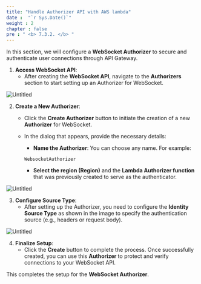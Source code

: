 ```yaml
---
title: "Handle Authorizer API with AWS lambda"
date :  "`r Sys.Date()`" 
weight : 2
chapter : false
pre : " <b> 7.3.2. </b> "
---
```


In this section, we will configure a **WebSocket Authorizer** to secure and authenticate user connections through API Gateway.

1. **Access WebSocket API**:
   - After creating the **WebSocket API**, navigate to the **Authorizers** section to start setting up an Authorizer for WebSocket.

![Untitled](/images/Websocket%202010bee6f85f4f47ad060a21c29577ca/image%2015.png)

2. **Create a New Authorizer**:
   - Click the **Create Authorizer** button to initiate the creation of a new **Authorizer** for WebSocket.
   - In the dialog that appears, provide the necessary details:

     - **Name the Authorizer**: You can choose any name. For example:
     
     ```text
     WebsocketAuthorizer
     ```

     - **Select the region (Region)** and the **Lambda Authorizer function** that was previously created to serve as the authenticator.
   
![Untitled](/images/Websocket%202010bee6f85f4f47ad060a21c29577ca/image%2016.png)

3. **Configure Source Type**:
   - After setting up the Authorizer, you need to configure the **Identity Source Type** as shown in the image to specify the authentication source (e.g., headers or request body).

![Untitled](/images/Websocket%202010bee6f85f4f47ad060a21c29577ca/image%2017.png)


4. **Finalize Setup**:
   - Click the **Create** button to complete the process. Once successfully created, you can use this **Authorizer** to protect and verify connections to your WebSocket API.

This completes the setup for the **WebSocket Authorizer**.